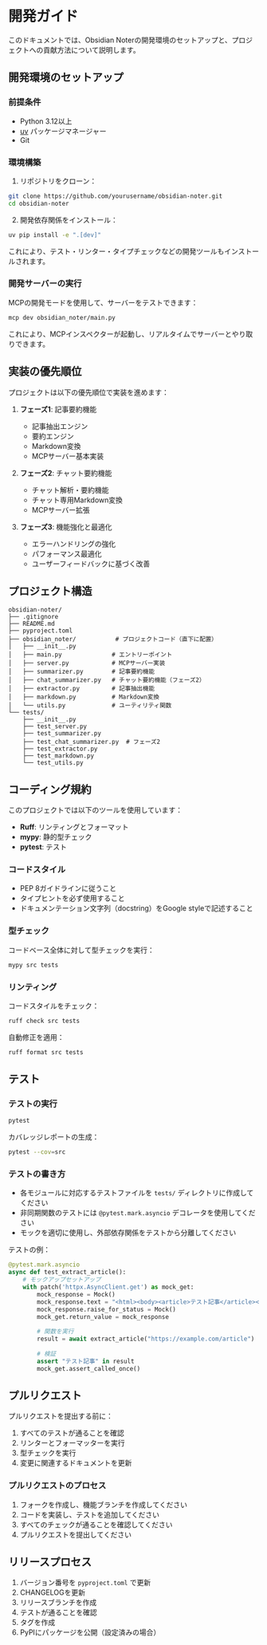 # 開発ガイド

このドキュメントでは、Obsidian Noterの開発環境のセットアップと、プロジェクトへの貢献方法について説明します。

## 開発環境のセットアップ

### 前提条件

- Python 3.12以上
- [uv](https://docs.astral.sh/uv/) パッケージマネージャー
- Git

### 環境構築

1. リポジトリをクローン：

```bash
git clone https://github.com/yourusername/obsidian-noter.git
cd obsidian-noter
```

2. 開発依存関係をインストール：

```bash
uv pip install -e ".[dev]"
```

これにより、テスト・リンター・タイプチェックなどの開発ツールもインストールされます。

### 開発サーバーの実行

MCPの開発モードを使用して、サーバーをテストできます：

```bash
mcp dev obsidian_noter/main.py
```

これにより、MCPインスペクターが起動し、リアルタイムでサーバーとやり取りできます。

## 実装の優先順位

プロジェクトは以下の優先順位で実装を進めます：

1. **フェーズ1**: 記事要約機能
   - 記事抽出エンジン
   - 要約エンジン
   - Markdown変換
   - MCPサーバー基本実装

2. **フェーズ2**: チャット要約機能
   - チャット解析・要約機能
   - チャット専用Markdown変換
   - MCPサーバー拡張

3. **フェーズ3**: 機能強化と最適化
   - エラーハンドリングの強化
   - パフォーマンス最適化
   - ユーザーフィードバックに基づく改善

## プロジェクト構造

```
obsidian-noter/
├── .gitignore
├── README.md
├── pyproject.toml
├── obsidian_noter/           # プロジェクトコード（直下に配置）
│   ├── __init__.py
│   ├── main.py              # エントリーポイント
│   ├── server.py            # MCPサーバー実装
│   ├── summarizer.py        # 記事要約機能
│   ├── chat_summarizer.py   # チャット要約機能（フェーズ2）
│   ├── extractor.py         # 記事抽出機能
│   ├── markdown.py          # Markdown変換
│   └── utils.py             # ユーティリティ関数
└── tests/
    ├── __init__.py
    ├── test_server.py
    ├── test_summarizer.py
    ├── test_chat_summarizer.py  # フェーズ2
    ├── test_extractor.py
    ├── test_markdown.py
    └── test_utils.py
```

## コーディング規約

このプロジェクトでは以下のツールを使用しています：

- **Ruff**: リンティングとフォーマット
- **mypy**: 静的型チェック
- **pytest**: テスト

### コードスタイル

- PEP 8ガイドラインに従うこと
- タイプヒントを必ず使用すること
- ドキュメンテーション文字列（docstring）をGoogle styleで記述すること

### 型チェック

コードベース全体に対して型チェックを実行：

```bash
mypy src tests
```

### リンティング

コードスタイルをチェック：

```bash
ruff check src tests
```

自動修正を適用：

```bash
ruff format src tests
```

## テスト

### テストの実行

```bash
pytest
```

カバレッジレポートの生成：

```bash
pytest --cov=src
```

### テストの書き方

- 各モジュールに対応するテストファイルを `tests/` ディレクトリに作成してください
- 非同期関数のテストには `@pytest.mark.asyncio` デコレータを使用してください
- モックを適切に使用し、外部依存関係をテストから分離してください

テストの例：

```python
@pytest.mark.asyncio
async def test_extract_article():
    # モックアップセットアップ
    with patch('httpx.AsyncClient.get') as mock_get:
        mock_response = Mock()
        mock_response.text = "<html><body><article>テスト記事</article></body></html>"
        mock_response.raise_for_status = Mock()
        mock_get.return_value = mock_response
        
        # 関数を実行
        result = await extract_article("https://example.com/article")
        
        # 検証
        assert "テスト記事" in result
        mock_get.assert_called_once()
```

## プルリクエスト

プルリクエストを提出する前に：

1. すべてのテストが通ることを確認
2. リンターとフォーマッターを実行
3. 型チェックを実行
4. 変更に関連するドキュメントを更新

### プルリクエストのプロセス

1. フォークを作成し、機能ブランチを作成してください
2. コードを実装し、テストを追加してください
3. すべてのチェックが通ることを確認してください
4. プルリクエストを提出してください

## リリースプロセス

1. バージョン番号を `pyproject.toml` で更新
2. CHANGELOGを更新
3. リリースブランチを作成
4. テストが通ることを確認
5. タグを作成
6. PyPIにパッケージを公開（設定済みの場合）

